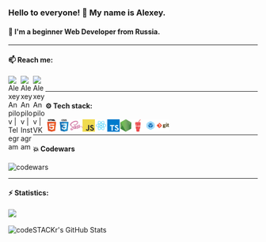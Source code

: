 ### Hello to everyone! 👋 My name is Alexey.
#### :man: I'm a beginner Web Developer from Russia.
___
#### 📫 Reach me:
[<img align="left" alt="AlexeyAnpilov | Telegram" width="25px" src="https://cdn.jsdelivr.net/npm/simple-icons@v3/icons/telegram.svg"/>](https://t.me/oldman_willow)
[<img align="left" alt="AlexeyAnpilov | Instagram" width="25px" src="https://cdn.jsdelivr.net/npm/simple-icons@v3/icons/instagram.svg"/>](https://www.instagram.com/oldman_willow/)
[<img align="left" alt="AlexeyAnpilov | VK" width="25px" src="https://cdn.jsdelivr.net/npm/simple-icons@v3/icons/vk.svg"/>](https://vk.com/id201171446)
<br>
___
#### ⚙️ Tech stack:
<img align="left" alt="HTML5" width="25px" src="https://raw.githubusercontent.com/github/explore/80688e429a7d4ef2fca1e82350fe8e3517d3494d/topics/html/html.png" />
<img align="left" alt="CSS3" width="25px" src="https://raw.githubusercontent.com/github/explore/80688e429a7d4ef2fca1e82350fe8e3517d3494d/topics/css/css.png" />
<img align="left" alt="Sass" width="25px" src="https://raw.githubusercontent.com/github/explore/80688e429a7d4ef2fca1e82350fe8e3517d3494d/topics/sass/sass.png" />
<img align="left" alt="JavaScript" width="25px" src="https://raw.githubusercontent.com/github/explore/80688e429a7d4ef2fca1e82350fe8e3517d3494d/topics/javascript/javascript.png" />
<img align="left" alt="React" width="25px" src="https://raw.githubusercontent.com/github/explore/80688e429a7d4ef2fca1e82350fe8e3517d3494d/topics/react/react.png" />
<img align="left" alt="TypeScript" width="25px" src="https://raw.githubusercontent.com/github/explore/80688e429a7d4ef2fca1e82350fe8e3517d3494d/topics/typescript/typescript.png" />
<img align="left" alt="Node.js" width="25px" src="https://raw.githubusercontent.com/github/explore/80688e429a7d4ef2fca1e82350fe8e3517d3494d/topics/nodejs/nodejs.png" />
<img align="left" alt="Gulp" width="25px" src="https://raw.githubusercontent.com/github/explore/80688e429a7d4ef2fca1e82350fe8e3517d3494d/topics/gulp/gulp.png" />
<img align="left" alt="Webpack" width="25px" src="https://raw.githubusercontent.com/github/explore/80688e429a7d4ef2fca1e82350fe8e3517d3494d/topics/webpack/webpack.png" />
<img align="left" alt="Git" width="25px" src="https://raw.githubusercontent.com/github/explore/80688e429a7d4ef2fca1e82350fe8e3517d3494d/topics/git/git.png" />
<br>

___
#### :boom: Codewars
<img alt="codewars" src="https://www.codewars.com/users/oldman_willow/badges/small" />

___
#### ⚡️ Statistics:
![](https://komarev.com/ghpvc/?username=bgtckt)

<img align="left" alt="codeSTACKr's GitHub Stats" src="https://github-readme-stats.vercel.app/api/top-langs/?username=bgtckt&langs_count=8&layout=compact" />
